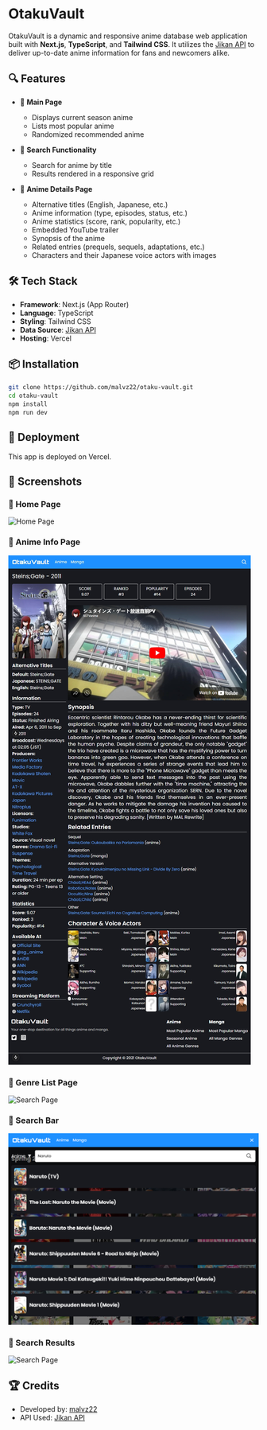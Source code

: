 # OtakuVault

OtakuVault is a dynamic and responsive anime database web application built with **Next.js**, **TypeScript**, and **Tailwind CSS**. It utilizes the [Jikan API](https://jikan.moe) to deliver up-to-date anime information for fans and newcomers alike.

## 🔍 Features

- 🌟 **Main Page**

  - Displays current season anime
  - Lists most popular anime
  - Randomized recommended anime

- 🔎 **Search Functionality**

  - Search for anime by title
  - Results rendered in a responsive grid

- 📄 **Anime Details Page**
  - Alternative titles (English, Japanese, etc.)
  - Anime information (type, episodes, status, etc.)
  - Anime statistics (score, rank, popularity, etc.)
  - Embedded YouTube trailer
  - Synopsis of the anime
  - Related entries (prequels, sequels, adaptations, etc.)
  - Characters and their Japanese voice actors with images

## 🛠️ Tech Stack

- **Framework**: Next.js (App Router)
- **Language**: TypeScript
- **Styling**: Tailwind CSS
- **Data Source**: [Jikan API](https://jikan.moe)
- **Hosting**: Vercel

## 📦 Installation

```bash
git clone https://github.com/malvz22/otaku-vault.git
cd otaku-vault
npm install
npm run dev
```

## 🚀 Deployment

This app is deployed on Vercel.

## 📸 Screenshots

### 🔹 Home Page

![Home Page](public/screenshots/home-page.png)

### 🔹 Anime Info Page

![Anime Detail Page](public/screenshots/anime-info.png)

### 🔹 Genre List Page

![Search Page](public/screenshots/search-results.png)

### 🔹 Search Bar

![Search Bar](public/screenshots/search-bar.png)

### 🔹 Search Results

![Search Page](public/screenshots/search-results.png)

## 🏆 Credits

- Developed by: [malvz22](https://github.com/malvz22)
- API Used: [Jikan API](https://jikan.moe)
